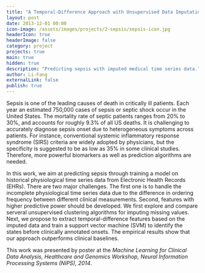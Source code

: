 ```yaml
---
title: "A Temporal-Difference Approach with Unsupervised Data Imputation for Early Sepsis Prediction"
layout: post
date: 2013-12-01 00:00
icon-image: /assets/images/projects/2-sepsis/sepsis-icon.jpg
headerIcon: true
headerImage: false
category: project
projects: true
main: true
hidden: true
description: "Predicting sepsis with imputed medical time series data."
author: Li-Fang
externalLink: false
publish: true
---
```


Sepsis is one of the leading causes of death in critically ill patients. Each year an estimated 750,000 cases of sepsis or septic shock occur in the United States. The mortality rate of septic patients ranges from 20% to 30%, and accounts for roughly 9.3% of all US deaths. It is challenging to accurately diagnose sepsis onset due to heterogeneous symptoms across patients. For instance, conventional systemic inflammatory response syndrome (SIRS) criteria are widely adopted by physicians, but the specificity is suggested to be as low as 35% in some clinical studies. Therefore, more powerful biomarkers as well as prediction algorithms are needed.


In this work, we aim at predicting sepsis through training a model on historical physiological time series data from Electronic Health Records (EHRs). There are two major challenges. The first one is to handle the incomplete physiological time series data due to the difference in ordering frequency between different clinical measurements. Second, features with higher predictive power should be developed. We first explore and compare serveral unsupervised clustering algorithms for imputing missing values. Next, we propose to extract temporal-difference features based on the imputed data and train a support vector machine (SVM) to identify the states before clinically annotated onsets. The empirical results show that our approach outperforms clinical baselines.

This work was presented by poster at the *Machine Learning for Clinical Data Analysis, Healthcare and Genomics Workshop, Neural Information Processing Systems (NIPS), 2014*.
